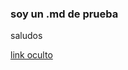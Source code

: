 ### soy un .md de prueba
saludos

[link oculto](https://como.help/nodejs/javascript/como-verificar-si-un-archivo-existe-en-nodejs-asincronicamente)